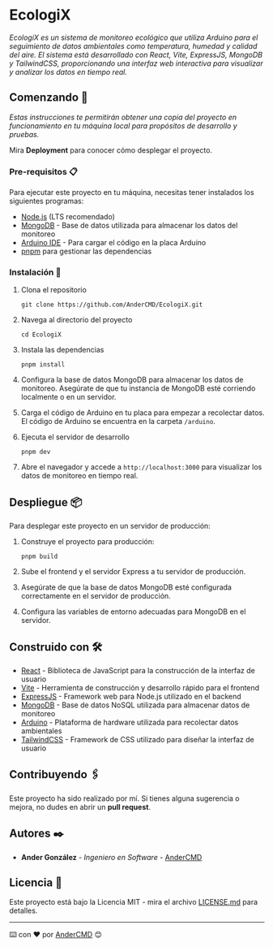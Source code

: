 # EcologiX

_EcologiX es un sistema de monitoreo ecológico que utiliza Arduino para el seguimiento de datos ambientales como temperatura, humedad y calidad del aire. El sistema está desarrollado con React, Vite, ExpressJS, MongoDB y TailwindCSS, proporcionando una interfaz web interactiva para visualizar y analizar los datos en tiempo real._

## Comenzando 🚀

_Estas instrucciones te permitirán obtener una copia del proyecto en funcionamiento en tu máquina local para propósitos de desarrollo y pruebas._

Mira **Deployment** para conocer cómo desplegar el proyecto.

### Pre-requisitos 📋

Para ejecutar este proyecto en tu máquina, necesitas tener instalados los siguientes programas:

* [Node.js](https://nodejs.org/) (LTS recomendado)
* [MongoDB](https://www.mongodb.com/) - Base de datos utilizada para almacenar los datos del monitoreo
* [Arduino IDE](https://www.arduino.cc/en/software) - Para cargar el código en la placa Arduino
* [pnpm](https://pnpm.io/) para gestionar las dependencias

### Instalación 🔧

1. Clona el repositorio
    ```
    git clone https://github.com/AnderCMD/EcologiX.git
    ```

2. Navega al directorio del proyecto
    ```
    cd EcologiX
    ```

3. Instala las dependencias
    ```
    pnpm install
    ```

4. Configura la base de datos MongoDB para almacenar los datos de monitoreo. Asegúrate de que tu instancia de MongoDB esté corriendo localmente o en un servidor.

5. Carga el código de Arduino en tu placa para empezar a recolectar datos. El código de Arduino se encuentra en la carpeta `/arduino`.

6. Ejecuta el servidor de desarrollo
    ```
    pnpm dev
    ```

7. Abre el navegador y accede a `http://localhost:3000` para visualizar los datos de monitoreo en tiempo real.

## Despliegue 📦

Para desplegar este proyecto en un servidor de producción:

1. Construye el proyecto para producción:
    ```
    pnpm build
    ```

2. Sube el frontend y el servidor Express a tu servidor de producción.
3. Asegúrate de que la base de datos MongoDB esté configurada correctamente en el servidor de producción.
4. Configura las variables de entorno adecuadas para MongoDB en el servidor.

## Construido con 🛠️

* [React](https://reactjs.org/) - Biblioteca de JavaScript para la construcción de la interfaz de usuario
* [Vite](https://vitejs.dev/) - Herramienta de construcción y desarrollo rápido para el frontend
* [ExpressJS](https://expressjs.com/) - Framework web para Node.js utilizado en el backend
* [MongoDB](https://www.mongodb.com/) - Base de datos NoSQL utilizada para almacenar datos de monitoreo
* [Arduino](https://www.arduino.cc/) - Plataforma de hardware utilizada para recolectar datos ambientales
* [TailwindCSS](https://tailwindcss.com/) - Framework de CSS utilizado para diseñar la interfaz de usuario

## Contribuyendo 🖇️

Este proyecto ha sido realizado por mí. Si tienes alguna sugerencia o mejora, no dudes en abrir un **pull request**.

## Autores ✒️

* **Ander González** - *Ingeniero en Software* - [AnderCMD](https://github.com/AnderCMD)

## Licencia 📄

Este proyecto está bajo la Licencia MIT - mira el archivo [LICENSE.md](LICENSE.md) para detalles.

---
⌨️ con ❤️ por [AnderCMD](https://github.com/AnderCMD) 😊
